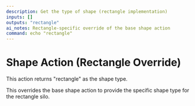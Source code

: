 ```yaml
---
description: Get the type of shape (rectangle implementation)
inputs: []
outputs: "rectangle"
ai_notes: Rectangle-specific override of the base shape action
command: echo "rectangle"
---
```


# Shape Action (Rectangle Override)

This action returns "rectangle" as the shape type.

This overrides the base shape action to provide the specific shape type for the rectangle silo.